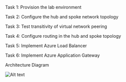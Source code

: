 Task 1: Provision the lab environment

Task 2: Configure the hub and spoke network topology

Task 3: Test transitivity of virtual network peering

Task 4: Configure routing in the hub and spoke topology

Task 5: Implement Azure Load Balancer

Task 6: Implement Azure Application Gateway

Architecture Diagram

![Alt text](https://github.com/MicrosoftLearning/AZ-104-MicrosoftAzureAdministrator/blob/master/Instructions/media/lab06.png "Optional title")

